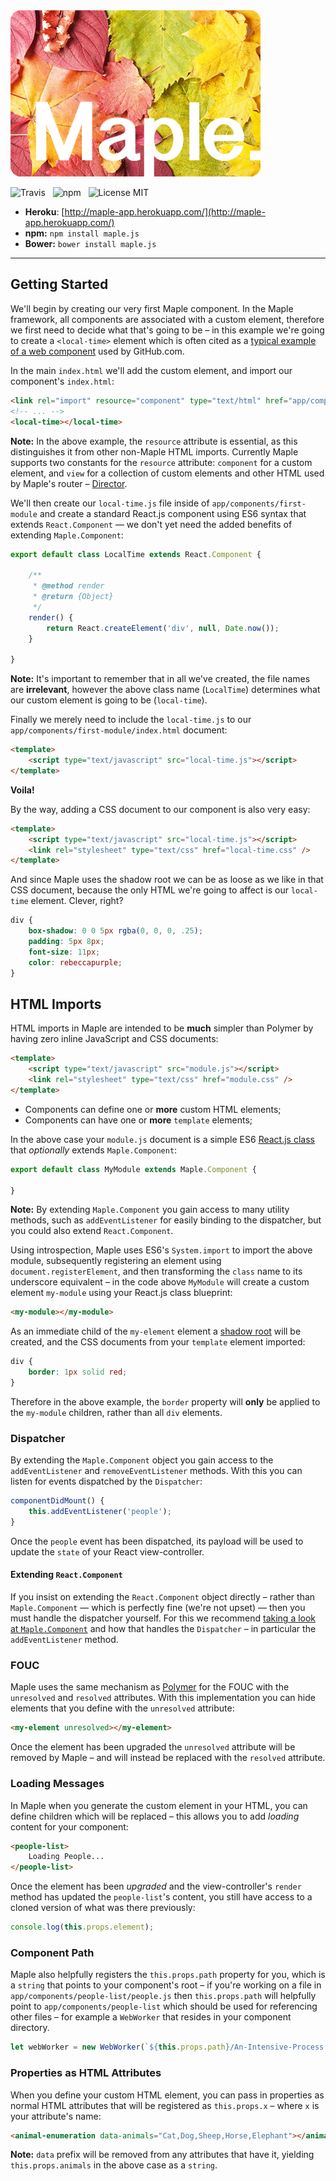<img alt="Maple.js" src="media/logo.png" width="400" />

![Travis](http://img.shields.io/travis/Wildhoney/Maple.js.svg?style=flat)
&nbsp;
![npm](http://img.shields.io/npm/v/maple.js.svg?style=flat)
&nbsp;
![License MIT](http://img.shields.io/badge/License-MIT-lightgrey.svg?style=flat)

* **Heroku**: [http://maple-app.herokuapp.com/](http://maple-app.herokuapp.com/)
* **npm:** `npm install maple.js`
* **Bower:** `bower install maple.js`

---

## Getting Started

We'll begin by creating our very first Maple component. In the Maple framework, all components are associated with a custom element, therefore we first need to decide what that's going to be &ndash; in this example we're going to create a `<local-time>` element which is often cited as a [typical example of a web component](http://webcomponents.org/articles/interview-with-joshua-peek/) used by GitHub.com.

In the main `index.html` we'll add the custom element, and import our component's `index.html`:

```html
<link rel="import" resource="component" type="text/html" href="app/components/first-module/index.html" />
<!-- ... -->
<local-time></local-time>
```

**Note:** In the above example, the `resource` attribute is essential, as this distinguishes it from other non-Maple HTML imports. Currently Maple supports two constants for the `resource` attribute: `component` for a custom element, and `view` for a collection of custom elements and other HTML used by Maple's router &ndash; [Director](https://github.com/flatiron/director).

We'll then create our `local-time.js` file inside of `app/components/first-module` and create a standard React.js component using ES6 syntax that extends `React.Component` &mdash; we don't yet need the added benefits of extending `Maple.Component`:

```javascript
export default class LocalTime extends React.Component {

    /**
     * @method render
     * @return {Object}
     */
    render() {
        return React.createElement('div', null, Date.now());
    }

}
```

**Note:** It's important to remember that in all we've created, the file names are **irrelevant**, however the above class name (`LocalTime`) determines what our custom element is going to be (`local-time`).

Finally we merely need to include the `local-time.js` to our `app/components/first-module/index.html` document:

```html
<template>
    <script type="text/javascript" src="local-time.js"></script>
</template>
```

**Voila!**

By the way, adding a CSS document to our component is also very easy:

```html
<template>
    <script type="text/javascript" src="local-time.js"></script>
    <link rel="stylesheet" type="text/css" href="local-time.css" />
</template>
```

And since Maple uses the shadow root we can be as loose as we like in that CSS document, because the only HTML we're going to affect is our `local-time` element. Clever, right?

```css
div {
    box-shadow: 0 0 5px rgba(0, 0, 0, .25);
    padding: 5px 8px;
    font-size: 11px;
    color: rebeccapurple;
}
```

## HTML Imports

HTML imports in Maple are intended to be **much** simpler than Polymer by having zero inline JavaScript and CSS documents:

```html
<template>
    <script type="text/javascript" src="module.js"></script>
    <link rel="stylesheet" type="text/css" href="module.css" />
</template>
```

* Components can define one or **more** custom HTML elements;
* Components can have one or **more** `template` elements;

In the above case your `module.js` document is a simple ES6 [React.js class](https://facebook.github.io/react/docs/tutorial.html) that *optionally* extends `Maple.Component`:

```javascript
export default class MyModule extends Maple.Component {

}
```

**Note:** By extending `Maple.Component` you gain access to many utility methods, such as `addEventListener` for easily binding to the dispatcher, but you could also extend `React.Component`.

Using introspection, Maple uses ES6's `System.import` to import the above module, subsequently registering an element using `document.registerElement`, and then transforming the `class` name to its underscore equivalent &ndash; in the code above `MyModule` will create a custom element `my-module` using your React.js class blueprint:

```html
<my-module></my-module>
```

As an immediate child of the `my-element` element a [shadow root](https://w3c.github.io/webcomponents/spec/shadow/) will be created, and the CSS documents from your `template` element imported:

```css
div {
    border: 1px solid red;
}
```

Therefore in the above example, the `border` property will **only** be applied to the `my-module` children, rather than all `div` elements.

### Dispatcher

By extending the `Maple.Component` object you gain access to the `addEventListener` and `removeEventListener` methods. With this you can listen for events dispatched by the `Dispatcher`:

```javascript
componentDidMount() {
    this.addEventListener('people');
}
```

Once the `people` event has been dispatched, its payload will be used to update the `state` of your React view-controller.

#### Extending `React.Component`

If you insist on extending the `React.Component` object directly &ndash; rather than `Maple.Component` &mdash; which is perfectly fine (we're not upset) &mdash; then you must handle the dispatcher yourself. For this we recommend [taking a look at `Maple.Component`](https://github.com/Wildhoney/Maple.js/blob/master/src/components/Dispatcher.js) and how that handles the `Dispatcher` &ndash; in particular the `addEventListener` method.

### FOUC

Maple uses the same mechanism as [Polymer](https://www.polymer-project.org/0.5/docs/polymer/styling.html) for the FOUC with the `unresolved` and `resolved` attributes. With this implementation you can hide elements that you define with the `unresolved` attribute:

```html
<my-element unresolved></my-element>
```

Once the element has been upgraded the `unresolved` attribute will be removed by Maple &ndash; and will instead be replaced with the `resolved` attribute.

### Loading Messages

In Maple when you generate the custom element in your HTML, you can define children which will be replaced &ndash; this allows you to add *loading* content for your component:

```html
<people-list>
    Loading People...
</people-list>
```

Once the element has been *upgraded* and the view-controller's `render` method has updated the `people-list`'s content, you still have access to a cloned version of what was there previously:

```javascript
console.log(this.props.element);
```

### Component Path

Maple also helpfully registers the `this.props.path` property for you, which is a `string` that points to your component's root &ndash; if you're working on a file in `app/components/people-list/people.js` then `this.props.path` will helpfully point to `app/components/people-list` which should be used for referencing other files &ndash; for example a `WebWorker` that resides in your component directory.

```javascript
let webWorker = new WebWorker(`${this.props.path}/An-Intensive-Process.js`);
```

### Properties as HTML Attributes

When you define your custom HTML element, you can pass in properties as normal HTML attributes that will be registered as `this.props.x` &ndash; where `x` is your attribute's name:

```html
<animal-enumeration data-animals="Cat,Dog,Sheep,Horse,Elephant"></animal-enumeration>
```

**Note:** `data` prefix will be removed from any attributes that have it, yielding `this.props.animals` in the above case as a `string`.